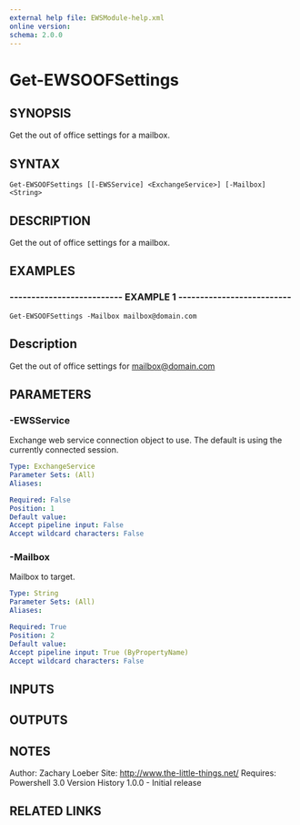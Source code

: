 ```yaml
---
external help file: EWSModule-help.xml
online version: 
schema: 2.0.0
---
```


# Get-EWSOOFSettings
## SYNOPSIS
Get the out of office settings for a mailbox.

## SYNTAX

```
Get-EWSOOFSettings [[-EWSService] <ExchangeService>] [-Mailbox] <String>
```

## DESCRIPTION
Get the out of office settings for a mailbox.

## EXAMPLES

### -------------------------- EXAMPLE 1 --------------------------
```
Get-EWSOOFSettings -Mailbox mailbox@domain.com
```

Description
--------------
Get the out of office settings for mailbox@domain.com

## PARAMETERS

### -EWSService
Exchange web service connection object to use.
The default is using the currently connected session.

```yaml
Type: ExchangeService
Parameter Sets: (All)
Aliases: 

Required: False
Position: 1
Default value: 
Accept pipeline input: False
Accept wildcard characters: False
```

### -Mailbox
Mailbox to target.

```yaml
Type: String
Parameter Sets: (All)
Aliases: 

Required: True
Position: 2
Default value: 
Accept pipeline input: True (ByPropertyName)
Accept wildcard characters: False
```

## INPUTS

## OUTPUTS

## NOTES
Author: Zachary Loeber
Site: http://www.the-little-things.net/
Requires: Powershell 3.0
Version History
1.0.0 - Initial release

## RELATED LINKS

